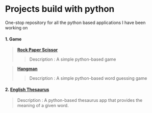 # Projects build with python

One-stop repository for all the python based applications I have been working on
#### 1. Game
> **[Rock Paper Scissor](https://github.com/Subathra19/py_rock_paper_scissor)**
  >> Description : A simple python-based game  

> **[Hangman](https://github.com/Subathra19/py_hangman)**
  >> Description : A simple python-based word guessing game  

#### 2. [English Thesaurus](https://github.com/Subathra19/py_theasurus)
> Description : A python-based thesaurus app that provides the meaning of a given word. 
